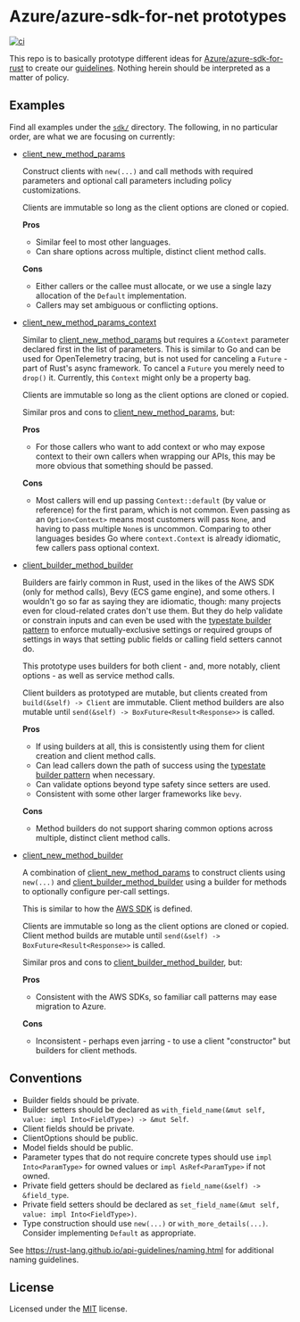 # Azure/azure-sdk-for-net prototypes

[![ci](https://github.com/heaths/azure-sdk-for-rust-proto/actions/workflows/ci.yml/badge.svg?event=push)](https://github.com/heaths/azure-sdk-for-rust-proto/actions/workflows/ci.yml)

This repo is to basically prototype different ideas for [Azure/azure-sdk-for-rust] to create our [guidelines].
Nothing herein should be interpreted as a matter of policy.

## Examples

Find all examples under the [`sdk/`](sdk/) directory. The following, in no particular order, are what we are focusing on currently:

* [client_new_method_params]

  Construct clients with `new(...)` and call methods with required parameters and optional call parameters including policy customizations.

  Clients are immutable so long as the client options are cloned or copied.

  **Pros**

  * Similar feel to most other languages.
  * Can share options across multiple, distinct client method calls.

  **Cons**

  * Either callers or the callee must allocate, or we use a single lazy allocation of the `Default` implementation.
  * Callers may set ambiguous or conflicting options.

* [client_new_method_params_context]

  Similar to [client_new_method_params] but requires a `&Context` parameter declared first in the list of parameters.
  This is similar to Go and can be used for OpenTelemetry tracing, but is not used for canceling a `Future` - part of
  Rust's async framework. To cancel a `Future` you merely need to `drop()` it. Currently, this `Context` might only be
  a property bag.

  Clients are immutable so long as the client options are cloned or copied.

  Similar pros and cons to [client_new_method_params], but:

  **Pros**

  * For those callers who want to add context or who may expose context to their own callers when wrapping our APIs,
    this may be more obvious that something should be passed.

  **Cons**

  * Most callers will end up passing `Context::default` (by value or reference) for the first param, which is not common.
    Even passing as an `Option<Context>` means most customers will pass `None`, and having to pass multiple `None`s is uncommon.
    Comparing to other languages besides Go where `context.Context` is already idiomatic, few callers pass optional context.

* [client_builder_method_builder]

  Builders are fairly common in Rust, used in the likes of the AWS SDK (only for method calls), Bevy (ECS game engine),
  and some others. I wouldn't go so far as saying they are idiomatic, though: many projects even for cloud-related crates
  don't use them. But they do help validate or constrain inputs and can even be used with the
  [typestate builder pattern](https://gist.github.com/heaths/1eb608df947de5d5b47da0ee6a5a5c6d) to enforce
  mutually-exclusive settings or required groups of settings in ways that setting public fields or calling field setters
  cannot do.

  This prototype uses builders for both client - and, more notably, client options - as well as service method calls.

  Client builders as prototyped are mutable, but clients created from `build(&self) -> Client` are immutable.
  Client method builders are also mutable until `send(&self) -> BoxFuture<Result<Response>>` is called.

  **Pros**

  * If using builders at all, this is consistently using them for client creation and client method calls.
  * Can lead callers down the path of success using the [typestate builder pattern] when necessary.
  * Can validate options beyond type safety since setters are used.
  * Consistent with some other larger frameworks like `bevy`.

  **Cons**

  * Method builders do not support sharing common options across multiple, distinct client method calls.

* [client_new_method_builder]

  A combination of [client_new_method_params] to construct clients using `new(...)` and [client_builder_method_builder]
  using a builder for methods to optionally configure per-call settings.

  This is similar to how the [AWS SDK](https://awslabs.github.io/aws-sdk-rust/) is defined.

  Clients are immutable so long as the client options are cloned or copied.
  Client method builds are mutable until `send(&self) -> BoxFuture<Result<Response>>` is called.

  Similar pros and cons to [client_builder_method_builder], but:

  **Pros**

  * Consistent with the AWS SDKs, so familiar call patterns may ease migration to Azure.

  **Cons**

  * Inconsistent - perhaps even jarring - to use a client "constructor" but builders for client methods.

[client_builder_method_builder]: sdk/client_builder_method_builder/examples/set_secret_client_builder.rs
[client_new_method_builder]: sdk/client_new_method_builder/examples/set_secret_method_builder.rs
[client_new_method_params]: sdk/client_new_method_params/examples/set_secret.rs
[client_new_method_params_context]: sdk/client_new_method_params_context/examples/set_secret_with_context.rs

## Conventions

* Builder fields should be private.
* Builder setters should be declared as `with_field_name(&mut self, value: impl Into<FieldType>) -> &mut Self`.
* Client fields should be private.
* ClientOptions should be public.
* Model fields should be public.
* Parameter types that do not require concrete types should use `impl Into<ParamType>` for owned values or `impl AsRef<ParamType>` if not owned.
* Private field getters should be declared as `field_name(&self) -> &field_type`.
* Private field setters should be declared as `set_field_name(&mut self, value: impl Into<FieldType>)`.
* Type construction should use `new(...)` or `with_more_details(...)`. Consider implementing `Default` as appropriate.

See <https://rust-lang.github.io/api-guidelines/naming.html> for additional naming guidelines.

## License

Licensed under the [MIT](LICENSE.txt) license.

[Azure/azure-sdk-for-rust]: https://github.com/Azure/azure-sdk-for-rust
[guidelines]: https://azure.github.io/azure-sdk/general_introduction.html
[typestate builder pattern]: https://gist.github.com/heaths/1eb608df947de5d5b47da0ee6a5a5c6d
